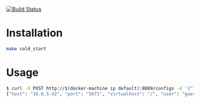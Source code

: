 [![Build Status](https://travis-ci.org/zoer/optima.svg)](https://travis-ci.org/zoer/optima)

# Installation
```bash
make cold_start
```

# Usage
```bash
$ curl -X POST http://$(docker-machine ip default):8089/configs -d '{"Type": "Test.vpn", "Data": "Rabbit.log"}'
{"host": "10.0.5.42", "port": "5671", "virtualhost": "/", "user": "guest", "password": "guest"}
```
